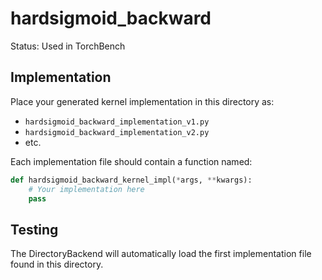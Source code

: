 # hardsigmoid_backward

Status: Used in TorchBench

## Implementation

Place your generated kernel implementation in this directory as:
- `hardsigmoid_backward_implementation_v1.py`
- `hardsigmoid_backward_implementation_v2.py`
- etc.

Each implementation file should contain a function named:
```python
def hardsigmoid_backward_kernel_impl(*args, **kwargs):
    # Your implementation here
    pass
```

## Testing

The DirectoryBackend will automatically load the first implementation file found in this directory.
